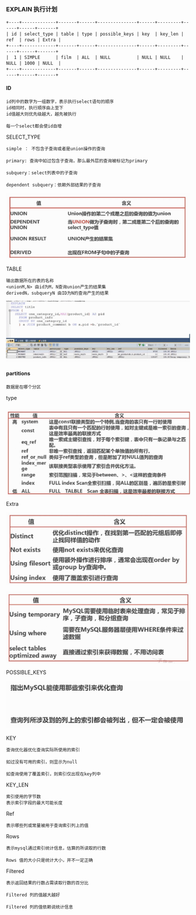 ### EXPLAIN 执行计划

```
+----+-------------+-------+------+---------------+------+---------+------+------+-------+
| id | select_type | table | type | possible_keys | key  | key_len | ref  | rows | Extra |
+----+-------------+-------+------+---------------+------+---------+------+------+-------+
|  1 | SIMPLE      | film  | ALL  | NULL          | NULL | NULL    | NULL | 1000 | NULL  |
+----+-------------+-------+------+---------------+------+---------+------+------+-------+
```



#### ID

```
id列中的数字为一组数字，表示执行select语句的顺序
id相同时，执行顺序由上至下
id值越大则优先级越大，越先被执行

每一个select都会使id自增
```



SELECT_TYPE

```
simple ： 不包含子查询或者是union操作的查询

primary: 查询中如过包含子查询，那么最外层的查询被标记为primary

subquery：select列表中的子查询

dependent subquery：依赖外部结果的子查询
```

![1572432903345](assets\1572432903345.png)



TABLE

```
输出数据所在的表的名称
<unionM,N> 由id为M，N查询union产生的结果集
derivedN，subqueryN 由ID为N的查询产生的结果
```

![1572433185573](assets\1572433185573.png)



#### partitions

```
数据是在哪个分区
```



type

```

```

![1572433302768](assets\1572433302768.png)



Extra 

![1572433443560](assets\1572433443560.png)



![1572433461571](assets\1572433461571.png)



POSSIBLE_KEYS

![1572433481603](assets\1572433481603.png)



KEY

```
查询优化器优化查询实际所使用的索引

如过没有可用的索引，则显示为null

如查询使用了覆盖索引，则索引仅出现在key列中

```



KEY_LEN

```
索引使用的字节数
表示索引字段的最大可能长度
```



Ref

```
表示哪些列或常量被用于查询索引列上的值
```



Rows

```
表示mysql通过索引统计信息，估算的所读取的行数

Rows 值的大小只是统计大小，并不一定正确
```



Filtered

```
表示返回结果的行数占需读取行数的百分比

Filtered 列的值越大越好

Filtered 列的值依赖说统计信息
```







